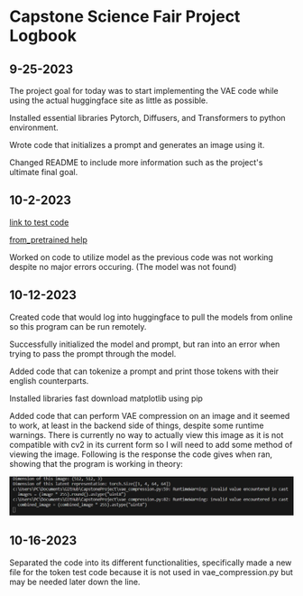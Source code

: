 # Capstone Science Fair Project Logbook

## 9-25-2023

The project goal for today was to start implementing the VAE code while using the actual huggingface site as little as possible. 

Installed essential libraries Pytorch, Diffusers, and Transformers to python environment.

Wrote code that initializes a prompt and generates an image using it.

Changed README to include more information such as the project's ultimate final goal.

## 10-2-2023

[link to test code](https://towardsdatascience.com/stable-diffusion-using-hugging-face-501d8dbdd8)

[from_pretrained help](https://huggingface.co/docs/diffusers/using-diffusers/loading)

Worked on code to utilize model as the previous code was not working despite no major errors occuring. (The model was not found)

## 10-12-2023 

Created code that would log into huggingface to pull the models from online so this program can be run remotely.

Successfully initialized the model and prompt, but ran into an error when trying to pass the prompt through the model.

Added code that can tokenize a prompt and print those tokens with their english counterparts.

Installed libraries fast download matplotlib using pip

Added code that can perform VAE compression on an image and it seemed to work, at least in the backend side of things, despite some runtime warnings. There is currently no way to actually view this image as it is not compatible with cv2 in its current form so I will need to add some method of viewing the image. Following is the response the code gives when ran, showing that the program is working in theory:

<img src="functional.PNG" width="800">

## 10-16-2023

Separated the code into its different functionalities, specifically made a new file for the token test code because it is not used in vae_compression.py but may be needed later down the line.